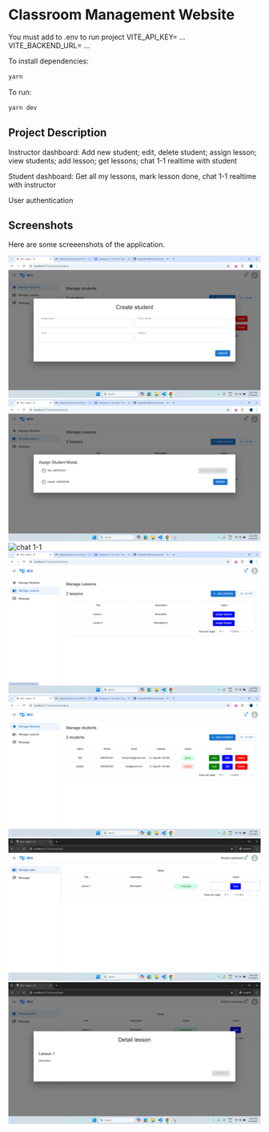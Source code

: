 # Classroom Management Website

You must add to .env to run project
VITE_API_KEY= ...
VITE_BACKEND_URL= ...

To install dependencies:

```bash
yarn
```

To run:

```bash
yarn dev
```

## Project Description

Instructor dashboard: Add new student; edit, delete student; assign lesson; view students; add lesson; get lessons; chat 1-1 realtime with student

Student dashboard: Get all my lessons, mark lesson done, chat 1-1 realtime with instructor

User authentication

## Screenshots
Here are some screeenshots of the application.

![add student](/public/images/add-student.png)
![assign lesson](/public/images/assign-lesson.png)
![chat 1-1](/public/images/chat1-1.png)
![manage lesson](/public/images/manage-lesson.png)
![manage student](/public/images/manage-student.png)
![manage task](/public/images/manage-task.png)
![mark lesson done](/public/images/mark-lesson-done.png)

